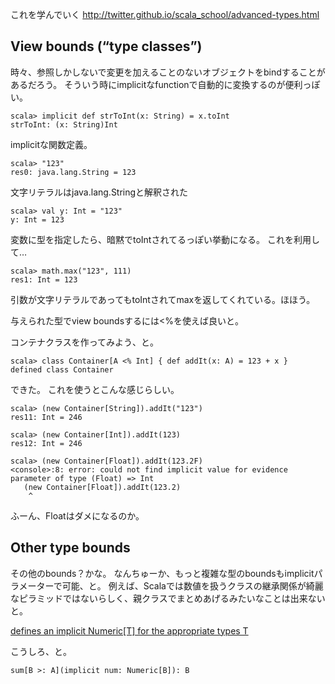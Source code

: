 
これを学んでいく
http://twitter.github.io/scala_school/advanced-types.html


## View bounds (“type classes”)

時々、参照しかしないで変更を加えることのないオブジェクトをbindすることがあるだろう。
そういう時にimplicitなfunctionで自動的に変換するのが便利っぽい。

    scala> implicit def strToInt(x: String) = x.toInt
    strToInt: (x: String)Int
    
implicitな関数定義。



    scala> "123"
    res0: java.lang.String = 123
    
文字リテラルはjava.lang.Stringと解釈された
    

    scala> val y: Int = "123"
    y: Int = 123
    
変数に型を指定したら、暗黙でtoIntされてるっぽい挙動になる。
これを利用して…

    scala> math.max("123", 111)
    res1: Int = 123
    

引数が文字リテラルであってもtoIntされてmaxを返してくれている。ほほう。


与えられた型でview boundsするには<%を使えば良いと。



コンテナクラスを作ってみよう、と。

    scala> class Container[A <% Int] { def addIt(x: A) = 123 + x }
    defined class Container

できた。
これを使うとこんな感じらしい。



    scala> (new Container[String]).addIt("123")
    res11: Int = 246
    
    scala> (new Container[Int]).addIt(123) 
    res12: Int = 246

    scala> (new Container[Float]).addIt(123.2F)
    <console>:8: error: could not find implicit value for evidence parameter of type (Float) => Int
       (new Container[Float]).addIt(123.2)
        ^

ふーん、Floatはダメになるのか。


## Other type bounds

その他のbounds？かな。
なんちゅーか、もっと複雑な型のboundsもimplicitパラメーターで可能、と。
例えば、Scalaでは数値を扱うクラスの継承関係が綺麗なピラミッドではないらしく、親クラスでまとめあげるみたいなことは出来ないと。


[defines an implicit Numeric[T] for the appropriate types T](http://www.azavea.com/blogs/labs/2011/06/scalas-numeric-type-class-pt-1/)

こうしろ、と。

    sum[B >: A](implicit num: Numeric[B]): B


